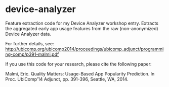 device-analyzer
===============

Feature extraction code for my Device Analyzer workshop entry. Extracts the 
aggregated early app usage features from the raw (non-anonymized) Device
Analyzer data.

For further details, see:
http://ubicomp.org/ubicomp2014/proceedings/ubicomp_adjunct/programming-comp/p391-malmi.pdf

If you use this code for your research, please cite the following paper:

Malmi, Eric. Quality Matters: Usage-Based App Popularity Prediction. In Proc.
UbiComp’14 Adjunct, pp. 391-396, Seattle, WA, 2014.
